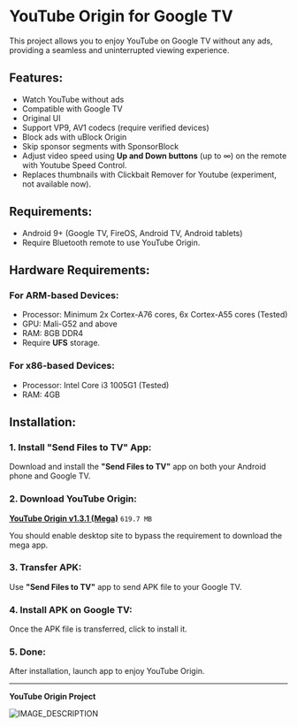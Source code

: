 # YouTube Origin for Google TV

This project allows you to enjoy YouTube on Google TV without any ads, providing a seamless and uninterrupted viewing experience.

## Features:
- Watch YouTube without ads
- Compatible with Google TV
- Original UI
- Support VP9, AV1 codecs (require verified devices)
- Block ads with uBlock Origin
- Skip sponsor segments with SponsorBlock
- Adjust video speed using **Up and Down buttons** (up to ∞) on the remote with Youtube Speed Control.
- Replaces thumbnails with Clickbait Remover for Youtube (experiment, not available now).

## Requirements:
- Android 9+ (Google TV, FireOS, Android TV, Android tablets)
- Require Bluetooth remote to use YouTube Origin.

## Hardware Requirements:

### For ARM-based Devices:
- Processor: Minimum 2x Cortex-A76 cores, 6x Cortex-A55 cores (Tested)
- GPU: Mali-G52 and above
- RAM: 8GB DDR4
- Require **UFS** storage.

### For x86-based Devices:
- Processor: Intel Core i3 1005G1 (Tested)
- RAM: 4GB

## Installation:

### 1. Install "Send Files to TV" App:
Download and install the **"Send Files to TV"** app on both your Android phone and Google TV.

### 2. Download YouTube Origin:
**[YouTube Origin v1.3.1 (Mega)](https://mega.nz/file/4ppRxLIB#lN-op-qWrMvHzOY9rEiYOcwF2CyzAj7y7GuUSyGpZSE)** `619.7 MB`

You should enable desktop site to bypass the requirement to download the mega app.



### 3. Transfer APK:
Use **"Send Files to TV"** app to send APK file to your Google TV.

### 4. Install APK on Google TV:
Once the APK file is transferred, click to install it.

### 5. Done:
After installation, launch app to enjoy YouTube Origin.


---

**YouTube Origin Project**

![IMAGE_DESCRIPTION](https://image.jimcdn.com/app/cms/image/transf/none/path/s293f5a94d3403280/image/i4074178470a6059a/version/1677224408/image.png)
